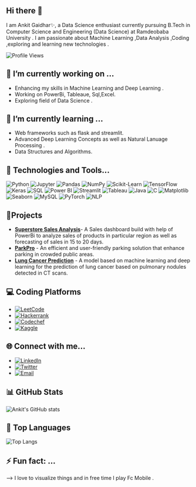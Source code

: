 ## Hi there 👋

I am Ankit Gaidhar✨, a Data Science enthusiast currently pursuing B.Tech in Computer Science and Engineering (Data Science) at Ramdeobaba University . 
I am passionate about Machine Learning ,Data Analysis ,Coding ,exploring and learning new technologies .

![Profile Views](https://komarev.com/ghpvc/?username=Ankit2002gaidhar)

## 🔭 I’m currently working on ...
-  Enhancing my skills in Machine Learning and Deep Learning .
-  Working on PowerBi, Tableaue, Sql,Excel.
-  Exploring field of Data Science .

## 🌱 I’m currently learning ...
-  Web frameworks such as flask and streamlit.
-  Advanced Deep Learning Concepts as well as Natural Lanuage Processing .
-  Data Structures and Algorithms.

## 🔧 Technologies and Tools...
![Python](https://img.shields.io/badge/Python-3776AB?style=for-the-badge&logo=python&logoColor=white)
![Jupyter](https://img.shields.io/badge/Jupyter-F37626?style=for-the-badge&logo=jupyter&logoColor=white)
![Pandas](https://img.shields.io/badge/Pandas-150458?style=for-the-badge&logo=pandas&logoColor=white)
![NumPy](https://img.shields.io/badge/NumPy-013243?style=for-the-badge&logo=numpy&logoColor=white)
![Scikit-Learn](https://img.shields.io/badge/Scikit%20Learn-F7931E?style=for-the-badge&logo=scikit-learn&logoColor=white)
![TensorFlow](https://img.shields.io/badge/TensorFlow-FF6F00?style=for-the-badge&logo=tensorflow&logoColor=white)
![Keras](https://img.shields.io/badge/Keras-D00000?style=for-the-badge&logo=keras&logoColor=white)
![SQL](https://img.shields.io/badge/SQL-4479A1?style=for-the-badge&logo=postgresql&logoColor=white)
![Power BI](https://img.shields.io/badge/Power%20BI-F2C811?style=for-the-badge&logo=powerbi&logoColor=black)
![Streamlit](https://img.shields.io/badge/Streamlit-FF4B4B?style=for-the-badge&logo=streamlit&logoColor=white)
![Tableau](https://img.shields.io/badge/Tableau-E97627?style=for-the-badge&logo=tableau&logoColor=white)
![Java](https://img.shields.io/badge/Java-007396?style=for-the-badge&logo=java&logoColor=white)
![C](https://img.shields.io/badge/C-00599C?style=for-the-badge&logo=c&logoColor=white)
![Matplotlib](https://img.shields.io/badge/Matplotlib-11557C?style=for-the-badge&logo=matplotlib&logoColor=white)
![Seaborn](https://img.shields.io/badge/Seaborn-388E3C?style=for-the-badge&logo=seaborn&logoColor=white)
![MySQL](https://img.shields.io/badge/MySQL-4479A1?style=for-the-badge&logo=mysql&logoColor=white)
![PyTorch](https://img.shields.io/badge/PyTorch-388E3C?style=for-the-badge&logo=pytorch&logoColor=white)
![NLP](https://img.shields.io/badge/NLP-007396?style=for-the-badge&logo=nlp&logoColor=white)

## 🚀Projects
-  [**Superstore Sales Analysis**](https://github.com/Ankit2002gaidhar/Superstore-Sales-Analysis)- A Sales dashboard build with help of PowerBi to analyze sales of products in particular region
   as well as forecasting of sales  in 15 to 20 days.
-  [**ParkPro**](https://github.com/Ankit2002gaidhar/PARKPRO) - An efficient and user-friendly parking solution that enhance parking in  crowded public areas.
-  [**Lung Cancer Prediction**](https://github.com/Ankit2002gaidhar/Lung-Cancer-Prediction) - A model based on machine learning and deep learning for the  prediction of lung cancer based on
    pulmonary nodules detected in CT scans.

## 💻 Coding Platforms 
-  [![LeetCode](https://img.shields.io/badge/-LeetCode-FFA116?logo=leetcode&logoColor=black&style=flat-square)](https://leetcode.com/u/AnkitGaidhar2002/)
-  [![Hackerrank](https://img.shields.io/badge/-HackerRank-2EC866?logo=hackerrank&logoColor=white&style=flat-square)](https://www.hackerrank.com/profile/ankitgaidhar9696)
-  [![Codechef](https://img.shields.io/badge/-CodeChef-5B4638?logo=codechef&logoColor=white&style=flat-square)](https://www.codechef.com/users/ankit_0015)
-  [![Kaggle](https://img.shields.io/badge/-Kaggle-20BEFF?logo=kaggle&logoColor=white&style=flat-square)](https://www.kaggle.com/ankitgaidhar)

## 🌐 Connect with me...
-   [![LinkedIn](https://img.shields.io/badge/-LinkedIn-0077B5?logo=linkedin&logoColor=white&style=flat-square)](www.linkedin.com/in/ankit-gaidhar-54763322b)
-   [![Twitter](https://img.shields.io/badge/-Twitter-1DA1F2?logo=twitter&logoColor=white&style=flat-square)](https://x.com/Arjun5268371544)
-   [![Email](https://img.shields.io/badge/-Email-D14836?logo=gmail&logoColor=white&style=flat-square)](mailto:ankitgaidhar9696@gmail.com)


## 📊 GitHub Stats
![Ankit's GitHub stats](https://github-readme-stats.vercel.app/api?username=Ankit2002gaidhar&show_icons=true&theme=radical)

## 🌟 Top Languages
![Top Langs](https://github-readme-stats.vercel.app/api/top-langs/?username=Ankit2002gaidhar&layout=compact&theme=radical)


## ⚡ Fun fact: ...
--> I love to visualize things and in free time I play Fc Mobile . 
